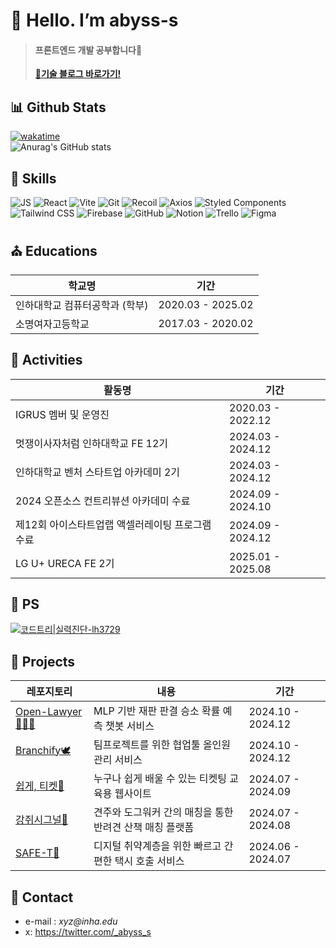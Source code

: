 # 💖 Hello. I’m abyss-s
> #### 프론트엔드 개발 공부합니다🤭 
> **[🔗기술 블로그 바로가기!](https://tomymoon.tistory.com/)**

## 📊 Github Stats

[![wakatime](https://wakatime.com/badge/user/e8136b2d-915e-4640-a259-f1b1116f7e3d.svg)](https://wakatime.com/@e8136b2d-915e-4640-a259-f1b1116f7e3d)  
![Anurag's GitHub stats](https://github-readme-stats.vercel.app/api?username=abyss-s&count_private=true)

## 🔧 Skills

![JS](https://img.shields.io/badge/JavaScript-F7DF1E?style=for-the-badge&logo=JavaScript&logoColor=white)
![React](https://img.shields.io/badge/React-20232A?style=for-the-badge&logo=react&logoColor=61DAFB)
![Vite](https://img.shields.io/badge/vite-%23646CFF.svg?style=for-the-badge&logo=vite&logoColor=white)
![Git](https://img.shields.io/badge/GIT-E44C30?style=for-the-badge&logo=git&logoColor=white)
![Recoil](https://img.shields.io/badge/Recoil-3578E5?style=for-the-badge&logo=recoil&logoColor=white)
![Axios](https://img.shields.io/badge/Axios-5A29E4?style=for-the-badge&logo=axios&logoColor=white)
![Styled Components](https://img.shields.io/badge/styled--components-DB7093?style=for-the-badge&logo=styled-components&logoColor=white)
![Tailwind CSS](https://img.shields.io/badge/Tailwind_CSS-38B2AC?style=for-the-badge&logo=tailwind-css&logoColor=white)
![Firebase](https://img.shields.io/badge/Firebase-FFCA28?style=for-the-badge&logo=firebase&logoColor=white)
![GitHub](https://img.shields.io/badge/GITHUB-181717?style=for-the-badge&logo=git&logoColor=white)
![Notion](https://img.shields.io/badge/Notion-000000?style=for-the-badge&logo=notion&logoColor=white)
![Trello](https://img.shields.io/badge/Trello-0052CC?style=for-the-badge&logo=trello&logoColor=white)
![Figma](https://img.shields.io/badge/Figma-F24E1E?style=for-the-badge&logo=figma&logoColor=white)

## ⛪ Educations
| 학교명                                                        | 기간                  |
| ------------------------------------------------------------- | --------------------- |
| 인하대학교 컴퓨터공학과 (학부)                                 | 2020.03 - 2025.02     |
| 소명여자고등학교                                               | 2017.03 - 2020.02     |


## 🎈 Activities
| 활동명                                                                | 기간                  |
| ---------------------------------------------------------------------- | --------------------- |
| IGRUS 멤버 및 운영진                                                    | 2020.03 - 2022.12     |
| 멋쟁이사자처럼 인하대학교 FE 12기                                        | 2024.03 - 2024.12     |
| 인하대학교 벤처 스타트업 아카데미 2기                                    | 2024.03 - 2024.12     |
| 2024 오픈소스 컨트리뷰션 아카데미 수료                                  | 2024.09 - 2024.10     |
| 제12회 아이스타트업랩 액셀러레이팅 프로그램 수료                         | 2024.09 - 2024.12     |
| LG U+ URECA FE 2기                                              | 2025.01 - 2025.08     | 

## 💎 PS
[![코드트리|실력진단-lh3729](https://banner.codetree.ai/v1/banner/lh3729)](https://www.codetree.ai/profiles/lh3729)


## 🔎 Projects

| 레포지토리                                                                   | 내용                                                     | 기간                   |
| ---------------------------------------------------------------------------- | -------------------------------------------------------- | ---------------------- |
| [Open-Lawyer👨🏻‍⚖️](https://github.com/InhaCapstone2024/Open-Lawyer)             | MLP 기반 재판 판결 승소 확률 예측 챗봇 서비스             | 2024.10 - 2024.12 |
| [Branchify🕊️](https://github.com/merging-Branchify/Branchify_FE)             | 팀프로젝트를 위한 협업툴 올인원 관리 서비스              | 2024.10 - 2024.12 |
| [쉽게, 티켓🎫](https://github.com/Easy-Ti-cket/easy-ticket)                  | 누구나 쉽게 배울 수 있는 티켓팅 교육용 웹사이트          | 2024.07 - 2024.09      |
| [강쥐시그널🐶](https://github.com/likelion-inha-hackathon-2/Meong-Signal-FE) | 견주와 도그워커 간의 매칭을 통한 반려견 산책 매칭 플랫폼 | 2024.07 - 2024.08      |
| [SAFE-T🚕](https://github.com/likelion-inha-hackathon-2/Summerthon-FE)       | 디지털 취약계층을 위한 빠르고 간편한 택시 호출 서비스    | 2024.06 - 2024.07      |


## 💌 Contact

- e-mail : _xyz@inha.edu_
- x: <https://twitter.com/_abyss_s>

